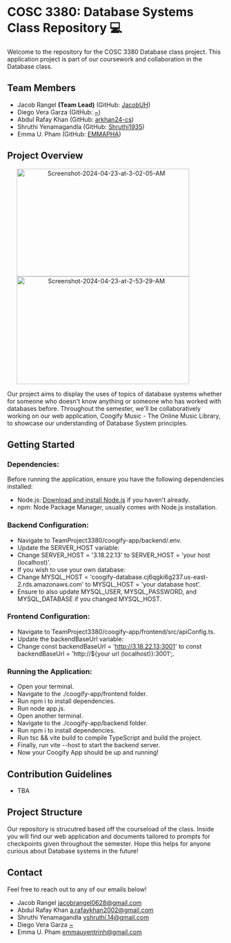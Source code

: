 # COSC 3380: Database Systems Class Repository 💻

Welcome to the repository for the COSC 3380 Database class project. This application project is part of our coursework and collaboration in the Database class.

## Team Members

- Jacob Rangel **(Team Lead)** (GitHub: [JacobUH](https://github.com/JacobUH))
- Diego Vera Garza (GitHub: [~](https://github.com/lindolfo1))
- Abdul Rafay Khan (GitHub: [arkhan24-cs](https://github.com/arkhan24-cs))
- Shruthi Yenamagandla (GitHub: [Shruthi1935](https://github.com/Shruthi1935))
- Emma U. Pham (GitHub: [EMMAPHA](https://github.com/EMMAPHA))

## Project Overview

<p align="center">
  <img src="https://drive.google.com/file/d/177GM2UIrlOe5iacuV7eDKSUfLRw-3xC1/view?usp=drive_link" alt="Screenshot-2024-04-23-at-3-02-05-AM" border="0" width="400" height="250" style="margin-right: 60px;">
  <img src="https://i.ibb.co/v3NDf0H/Screenshot-2024-04-23-at-2-53-29-AM.png" alt="Screenshot-2024-04-23-at-2-53-29-AM" border="0" width="400" height="250" style="margin-right: 60px;">
</p>

Our project aims to display the uses of topics of database systems whether for someone who doesn't know anything or someone who has worked with databases before. Throughout the semester, we'll be collaboratively working on our web application, Coogify Music - The Online Music Library, to showcase our understanding of Database System principles.

## Getting Started

### Dependencies:
Before running the application, ensure you have the following dependencies installed:
- Node.js: [Download and install Node.js](https://nodejs.org/) if you haven't already.
- npm: Node Package Manager, usually comes with Node.js installation.

### Backend Configuration:
- Navigate to TeamProject3380/coogify-app/backend/.env.
- Update the SERVER_HOST variable:
- Change SERVER_HOST = '3.18.22.13' to SERVER_HOST = 'your host (localhost)'.
- If you wish to use your own database:
- Change MYSQL_HOST = 'coogify-database.cj6qgki6g237.us-east-2.rds.amazonaws.com' to MYSQL_HOST = 'your database host'.
- Ensure to also update MYSQL_USER, MYSQL_PASSWORD, and MYSQL_DATABASE if you changed MYSQL_HOST.

### Frontend Configuration:
- Navigate to TeamProject3380/coogify-app/frontend/src/apiConfig.ts.
- Update the backendBaseUrl variable:
- Change const backendBaseUrl = 'http://3.18.22.13:3001' to const backendBaseUrl = 'http://${your url (localhost)}:3001';.

### Running the Application:
- Open your terminal.
- Navigate to the ./coogify-app/frontend folder.
- Run npm i to install dependencies.
- Run node app.js.
- Open another terminal.
- Navigate to the ./coogify-app/backend folder.
- Run npm i to install dependencies.
- Run tsc && vite build to compile TypeScript and build the project.
- Finally, run vite --host to start the backend server.
- Now your Coogify App should be up and running!

## Contribution Guidelines

- TBA

## Project Structure

Our repository is strucutred based off the courseload of the class. Inside you will find our web application and documents tailored to prompts for checkpoints given throughout the semester. Hope this helps for anyone curious about Database systems in the future!

## Contact

Feel free to reach out to any of our emails below!

- Jacob Rangel [jacobrangel0628@gmail.com](https://jacobrangel0628@gmail.com)
- Abdul Rafay Khan [a.rafaykhan2002@gmail.com](https://a.rafaykhan2002@gmail.com)
- Shruthi Yenamagandla [yshruthi.14@gmail.com](https://yshruthi.14@gmail.com)
- Diego Vera Garza [~]()
- Emma U. Pham [emmauyentrinh@gmail.com](https://emmauyentrinh@gmail.com)
